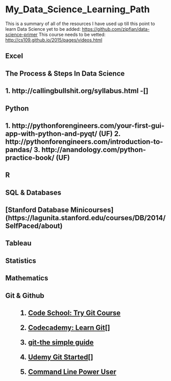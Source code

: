 # My_Data_Science_Learning_Path
This is a summary of all of the resources I have used up till this point to learn Data Science 
yet to be added: https://github.com/zipfian/data-science-primer
This course needs to be vetted: http://cs109.github.io/2015/pages/videos.html

<h2>Excel<h2> 

<h2> The Process & Steps In Data Science <h2>
1. http://callingbullshit.org/syllabus.html -[]
<h2>Python<h2> 
1. http://pythonforengineers.com/your-first-gui-app-with-python-and-pyqt/ (UF)
2. http://pythonforengineers.com/introduction-to-pandas/
3. http://anandology.com/python-practice-book/ (UF)

<h2>R<h2> 

<h2>SQL & Databases <h2>
[Stanford Database Minicourses](https://lagunita.stanford.edu/courses/DB/2014/SelfPaced/about)


<h2>Tableau<h2> 


<h2>Statistics<h2> 

<h2>Mathematics<h2>

<h2>Git & Github <h2>
   <ol>
   
   1. [Code School: Try Git Course](https://www.codeschool.com/courses/try-git) 
   
   2. [Codecademy: Learn Git](https://www.codecademy.com/learn/all)[]
   3. [git-the simple guide](http://rogerdudler.github.io/git-guide/)
   4. [Udemy Git Started](https://www.udemy.com/git-started-with-github/learn/v4/content)[]
   5. [Command Line Power User](https://commandlinepoweruser.com/) 
   
   <ol>
   


